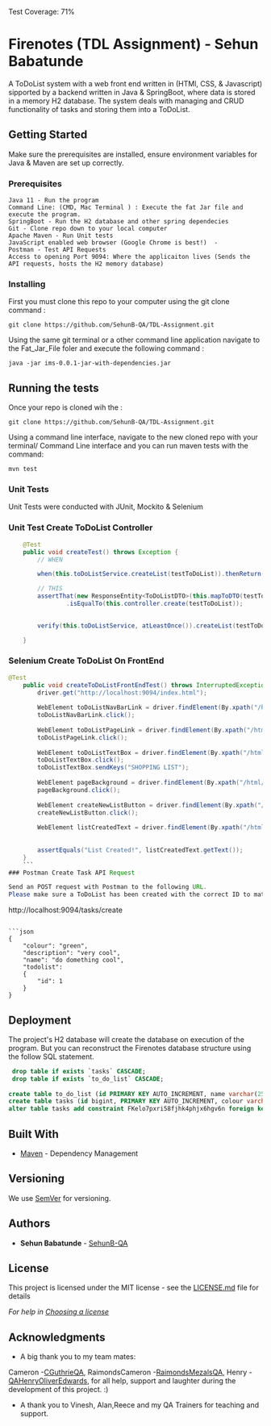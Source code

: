 Test Coverage: 71%

# Firenotes (TDL Assignment) - Sehun Babatunde

A  ToDoList system with a web front end written in (HTMl, CSS, & Javascript) sipported by a backend written in Java & SpringBoot, where data is stored in a memory H2 database. The system deals with managing and CRUD functionality of tasks and storing them into a ToDoList.

## Getting Started

Make sure the prerequisites are installed, ensure environment variables for Java & Maven are set up correctly.

### Prerequisites

```
Java 11 - Run the program
Command Line: (CMD, Mac Terminal ) : Execute the fat Jar file and execute the program.
SpringBoot - Run the H2 database and other spring dependecies 
Git - Clone repo down to your local computer
Apache Maven - Run Unit tests
JavaScript enabled web browser (Google Chrome is best!)  - 
Postman - Test API Requests
Access to opening Port 9094: Where the applicaiton lives (Sends the API requests, hosts the H2 memory database) 
```
### Installing

 First you must clone this repo to your computer  using the git clone command  :

```
git clone https://github.com/SehunB-QA/TDL-Assignment.git
```


Using the same git terminal or a other command line application navigate to the Fat_Jar_File foler and execute the following command : 

```
java -jar ims-0.0.1-jar-with-dependencies.jar

```

## Running the tests

Once your repo is cloned wih the : 

```
git clone https://github.com/SehunB-QA/TDL-Assignment.git
```

Using a command line interface, navigate to the new cloned repo with your terminal/ Command Line interface and you can run maven tests with the command:

```
mvn test
```
### Unit Tests 

Unit Tests were conducted with JUnit, Mockito & Selenium

###  Unit Test Create ToDoList Controller 

```java
 	@Test
	public void createTest() throws Exception {
		// WHEN

		when(this.toDoListService.createList(testToDoList)).thenReturn(this.mapToDTO(testToDoList));

		// THIS
		assertThat(new ResponseEntity<ToDoListDTO>(this.mapToDTO(testToDoList), HttpStatus.CREATED))
				.isEqualTo(this.controller.create(testToDoList));

		
		verify(this.toDoListService, atLeastOnce()).createList(testToDoList);

	}
```
### Selenium Create ToDoList On FrontEnd
```java
@Test
	public void createToDoListFrontEndTest() throws InterruptedException{
		driver.get("http://localhost:9094/index.html");
        
		WebElement toDoListNavBarLink = driver.findElement(By.xpath("/html/body/div[1]/button[1]"));
        toDoListNavBarLink.click();
        
        WebElement toDoListPageLink = driver.findElement(By.xpath("/html/body/div[1]/div[1]/a[1]"));
        toDoListPageLink.click();
        
        WebElement toDoListTextBox = driver.findElement(By.xpath("/html/body/form/div/input"));
        toDoListTextBox.click();
        toDoListTextBox.sendKeys("SHOPPING LIST");
        
        WebElement pageBackground = driver.findElement(By.xpath("/html/body/div"));
        pageBackground.click();
        
        WebElement createNewListButton = driver.findElement(By.xpath("/html/body/form/div/button"));
        createNewListButton.click();
        
        WebElement listCreatedText = driver.findElement(By.xpath("/html/body/form/div/p[1]"));
        
		
		assertEquals("List Created!", listCreatedText.getText());
	}
	```
### Postman Create Task API Request

Send an POST request with Postman to the following URL. 
Please make sure a ToDoList has been created with the correct ID to match the task to.
```
http://localhost:9094/tasks/create
```

```json
{
    "colour": "green",
    "description": "very cool",
    "name": "do domething cool",
    "todolist": 
    {
        "id": 1
    }
}

```

## Deployment

The project's H2 database will create the database on execution of the program. But you can reconstruct the Firenotes database structure using the follow SQL statement.

```sql
 drop table if exists `tasks` CASCADE; 
 drop table if exists `to_do_list` CASCADE; 
 
create table to_do_list (id PRIMARY KEY AUTO_INCREMENT, name varchar(255) not null, primary key (id));
create table tasks (id bigint, PRIMARY KEY AUTO_INCREMENT, colour varchar(255) not null, description varchar(255) not null, name varchar(255) not null, todolist_id bigint, primary key (id));
alter table tasks add constraint FKelo7pxri58fjhk4phjx6hgv6n foreign key (todolist_id) references to_do_list on delete cascade;
```


## Built With

* [Maven](https://maven.apache.org/) - Dependency Management

## Versioning

We use [SemVer](http://semver.org/) for versioning.

## Authors

* **Sehun Babatunde**  - [SehunB-QA](https://github.com/SehunB-QA)

## License

This project is licensed under the MIT license - see the [LICENSE.md](LICENSE.md) file for details 

*For help in [Choosing a license](https://choosealicense.com/)*

## Acknowledgments

* A big thank you to my team mates:

Cameron  -[CGuthrieQA](https://github.com/CGuthrieQA), 
RaimondsCameron  -[RaimondsMezalsQA](https://github.com/RaimondsMezalsQA),
Henry  - [QAHenryOliverEdwards](https://github.com/QAHenryOliverEdwards), 
for all help, support and laughter during the development of this project. :)

* A thank you to Vinesh, Alan,Reece and my QA Trainers for teaching and support. 


